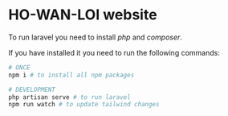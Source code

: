 # HO-WAN-LOI website

To run laravel you need to install *php* and *composer*.

If you have installed it you need to run the following commands:

```bash
# ONCE
npm i # to install all npm packages

# DEVELOPMENT
php artisan serve # to run laravel
npm run watch # to update tailwind changes
```